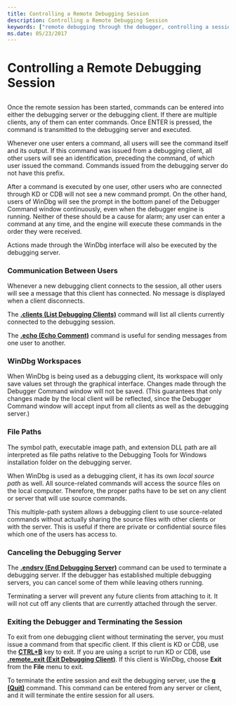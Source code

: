 ```yaml
---
title: Controlling a Remote Debugging Session
description: Controlling a Remote Debugging Session
keywords: ["remote debugging through the debugger, controlling a session"]
ms.date: 05/23/2017
---
```


# Controlling a Remote Debugging Session


## <span id="ddk_controlling_a_remote_debugging_session_dbg"></span><span id="DDK_CONTROLLING_A_REMOTE_DEBUGGING_SESSION_DBG"></span>


Once the remote session has been started, commands can be entered into either the debugging server or the debugging client. If there are multiple clients, any of them can enter commands. Once ENTER is pressed, the command is transmitted to the debugging server and executed.

Whenever one user enters a command, all users will see the command itself and its output. If this command was issued from a debugging client, all other users will see an identification, preceding the command, of which user issued the command. Commands issued from the debugging server do not have this prefix.

After a command is executed by one user, other users who are connected through KD or CDB will not see a new command prompt. On the other hand, users of WinDbg will see the prompt in the bottom panel of the Debugger Command window continuously, even when the debugger engine is running. Neither of these should be a cause for alarm; any user can enter a command at any time, and the engine will execute these commands in the order they were received.

Actions made through the WinDbg interface will also be executed by the debugging server.

### <span id="communication_between_users"></span><span id="COMMUNICATION_BETWEEN_USERS"></span>Communication Between Users

Whenever a new debugging client connects to the session, all other users will see a message that this client has connected. No message is displayed when a client disconnects.

The [**.clients (List Debugging Clients)**](../debuggercmds/-clients--list-debugging-clients-.md) command will list all clients currently connected to the debugging session.

The [**.echo (Echo Comment)**](../debuggercmds/-echo--echo-comment-.md) command is useful for sending messages from one user to another.

### <span id="windbg_workspaces"></span><span id="WINDBG_WORKSPACES"></span>WinDbg Workspaces

When WinDbg is being used as a debugging client, its workspace will only save values set through the graphical interface. Changes made through the Debugger Command window will not be saved. (This guarantees that only changes made by the local client will be reflected, since the Debugger Command window will accept input from all clients as well as the debugging server.)

### <span id="file_paths"></span><span id="FILE_PATHS"></span>File Paths

The symbol path, executable image path, and extension DLL path are all interpreted as file paths relative to the Debugging Tools for Windows installation folder on the debugging server.

When WinDbg is used as a debugging client, it has its own *local source path* as well. All source-related commands will access the source files on the local computer. Therefore, the proper paths have to be set on any client or server that will use source commands.

This multiple-path system allows a debugging client to use source-related commands without actually sharing the source files with other clients or with the server. This is useful if there are private or confidential source files which one of the users has access to.

### <span id="canceling_the_debugging_server"></span><span id="CANCELING_THE_DEBUGGING_SERVER"></span>Canceling the Debugging Server

The [**.endsrv (End Debugging Server)**](../debuggercmds/-endsrv--end-debugging-server-.md) command can be used to terminate a debugging server. If the debugger has established multiple debugging servers, you can cancel some of them while leaving others running.

Terminating a server will prevent any future clients from attaching to it. It will not cut off any clients that are currently attached through the server.

### <span id="exiting_the_debugger_and_terminating_the_session"></span><span id="EXITING_THE_DEBUGGER_AND_TERMINATING_THE_SESSION"></span>Exiting the Debugger and Terminating the Session

To exit from one debugging client without terminating the server, you must issue a command from that specific client. If this client is KD or CDB, use the [**CTRL+B**](ctrl-b--quit-local-debugger-.md) key to exit. If you are using a script to run KD or CDB, use [**.remote\_exit (Exit Debugging Client)**](../debuggercmds/-remote-exit--exit-debugging-client-.md). If this client is WinDbg, choose **Exit** from the **File** menu to exit.

To terminate the entire session and exit the debugging server, use the [**q (Quit)**](../debuggercmds/q--qq--quit-.md) command. This command can be entered from any server or client, and it will terminate the entire session for all users.

 

 